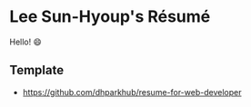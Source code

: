 # Lee Sun-Hyoup's Résumé

Hello! :smile:

## Template
* https://github.com/dhparkhub/resume-for-web-developer
